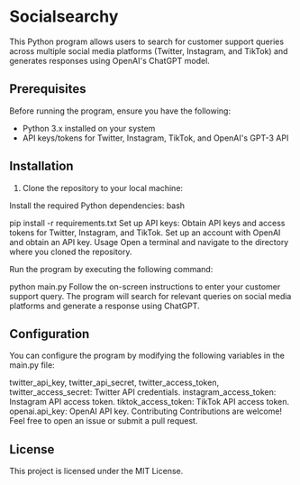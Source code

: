 # Socialsearchy 

This Python program allows users to search for customer support queries across multiple social media platforms (Twitter, Instagram, and TikTok) and generates responses using OpenAI's ChatGPT model.

## Prerequisites

Before running the program, ensure you have the following:

- Python 3.x installed on your system
- API keys/tokens for Twitter, Instagram, TikTok, and OpenAI's GPT-3 API

## Installation

1. Clone the repository to your local machine:


Install the required Python dependencies:
bash

pip install -r requirements.txt
Set up API keys:
Obtain API keys and access tokens for Twitter, Instagram, and TikTok.
Set up an account with OpenAI and obtain an API key.
Usage
Open a terminal and navigate to the directory where you cloned the repository.

Run the program by executing the following command:

python main.py
Follow the on-screen instructions to enter your customer support query.
The program will search for relevant queries on social media platforms and generate a response using ChatGPT.

## Configuration
You can configure the program by modifying the following variables in the main.py file:

twitter_api_key, twitter_api_secret, twitter_access_token, twitter_access_secret: Twitter API credentials.
instagram_access_token: Instagram API access token.
tiktok_access_token: TikTok API access token.
openai.api_key: OpenAI API key.
Contributing
Contributions are welcome! Feel free to open an issue or submit a pull request.

## License
This project is licensed under the MIT License. 




